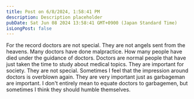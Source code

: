 ```yaml
---
title: Post on 6/8/2024, 1:58:41 PM
description: Description placeholder
pubDate: Sat Jun 08 2024 13:58:41 GMT+0900 (Japan Standard Time)
isLongPost: false
---
```

For the record doctors are not special. They are not angels sent from the heavens. Many doctors have done malpractice. How many people have died under the guidance of doctors. Doctors are normal people that have just taken the time to study about medical topics. They are important for society. They are not special. Sometimes I feel that the impression around doctors is overblown again. They are very important just as garbageman are important. I don't entirely mean to equate doctors to garbagemen, but sometimes I think they should humble themselves.